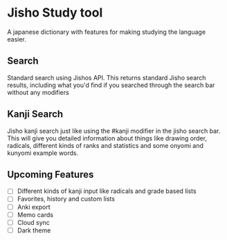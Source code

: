 # Jisho Study tool

A japanese dictionary with features for making studying the language easier.

## Search

Standard search using Jishos API. This returns standard Jisho search results, including what you'd find if you searched through the search bar without any modifiers

## Kanji Search

Jisho kanji search just like using the #kanji modifier in the jisho search bar. This will give you detailed information about things like drawing order, radicals, different kinds of ranks and statistics and some onyomi and kunyomi example words.

## Upcoming Features

 - [ ] Different kinds of kanji input like radicals and grade based lists
 - [ ] Favorites, history and custom lists
 - [ ] Anki export
 - [ ] Memo cards
 - [ ] Cloud sync
 - [ ] Dark theme
